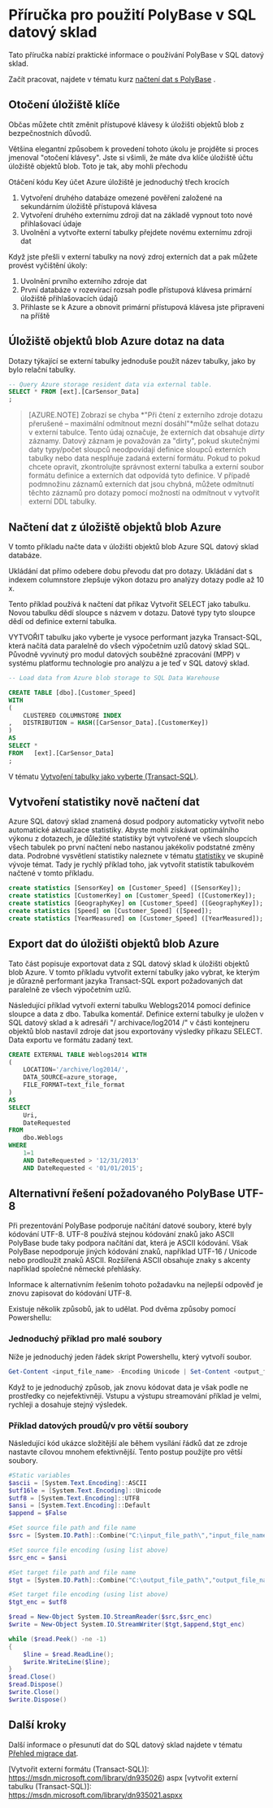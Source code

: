 <properties
   pageTitle="Příručka pro použití PolyBase v SQL datový sklad | Microsoft Azure"
   description="Pokyny a doporučení pro použití PolyBase v SQL datový sklad scénáře."
   services="sql-data-warehouse"
   documentationCenter="NA"
   authors="ckarst"
   manager="barbkess"
   editor=""/>

<tags
   ms.service="sql-data-warehouse"
   ms.devlang="NA"
   ms.topic="article"
   ms.tgt_pltfrm="NA"
   ms.workload="data-services"
   ms.date="06/30/2016"
   ms.author="cakarst;barbkess;sonyama"/>


# <a name="guide-for-using-polybase-in-sql-data-warehouse"></a>Příručka pro použití PolyBase v SQL datový sklad

Tato příručka nabízí praktické informace o používání PolyBase v SQL datový sklad.

Začít pracovat, najdete v tématu kurz [načtení dat s PolyBase][] .


## <a name="rotating-storage-keys"></a>Otočení úložiště klíče

Občas můžete chtít změnit přístupové klávesy k úložišti objektů blob z bezpečnostních důvodů.

Většina elegantní způsobem k provedení tohoto úkolu je projděte si proces jmenoval "otočení klávesy". Jste si všimli, že máte dva klíče úložiště účtu úložiště objektů blob. Toto je tak, aby mohli přechodu

Otáčení kódu Key účet Azure úložiště je jednoduchý třech krocích

1. Vytvoření druhého databáze omezené pověření založené na sekundárním úložiště přístupová klávesa
2. Vytvoření druhého externímu zdroji dat na základě vypnout toto nové přihlašovací údaje
3. Uvolnění a vytvořte externí tabulky přejdete novému externímu zdroji dat

Když jste přešli v externí tabulky na nový zdroj externích dat a pak můžete provést vyčištění úkoly:

1. Uvolnění prvního externího zdroje dat
2. První databáze v rozevírací rozsah podle přístupová klávesa primární úložiště přihlašovacích údajů
3. Přihlaste se k Azure a obnovit primární přístupová klávesa jste připraveni na příště

## <a name="query-azure-blob-storage-data"></a>Úložiště objektů blob Azure dotaz na data
Dotazy týkající se externí tabulky jednoduše použít název tabulky, jako by bylo relační tabulky.

```sql
-- Query Azure storage resident data via external table.
SELECT * FROM [ext].[CarSensor_Data]
;
```

> [AZURE.NOTE] Zobrazí se chyba *"Při čtení z externího zdroje dotazu přerušené – maximální odmítnout mezní dosáhl"*může selhat dotazu v externí tabulce. Tento údaj označuje, že externích dat obsahuje *dirty* záznamy. Datový záznam je považován za "dirty", pokud skutečnými daty typy/počet sloupců neodpovídají definice sloupců externích tabulky nebo data nesplňuje zadaná externí formátu. Pokud to pokud chcete opravit, zkontrolujte správnost externí tabulka a externí soubor formátu definice a externích dat odpovídá tyto definice. V případě podmnožinu záznamů externích dat jsou chybná, můžete odmítnutí těchto záznamů pro dotazy pomocí možností na odmítnout v vytvořit externí DDL tabulky.


## <a name="load-data-from-azure-blob-storage"></a>Načtení dat z úložiště objektů blob Azure
V tomto příkladu načte data v úložišti objektů blob Azure SQL datový sklad databáze.

Ukládání dat přímo odebere dobu převodu dat pro dotazy. Ukládání dat s indexem columnstore zlepšuje výkon dotazu pro analýzy dotazy podle až 10 x.

Tento příklad používá k načtení dat příkaz Vytvořit SELECT jako tabulku. Novou tabulku dědí sloupce s názvem v dotazu. Datové typy tyto sloupce dědí od definice externí tabulka.

VYTVOŘIT tabulku jako vyberte je vysoce performant jazyka Transact-SQL, která načítá data paralelně do všech výpočetním uzlů datový sklad SQL.  Původně vyvinutý pro modul datových souběžné zpracování (MPP) v systému platformu technologie pro analýzu a je teď v SQL datový sklad.

```sql
-- Load data from Azure blob storage to SQL Data Warehouse

CREATE TABLE [dbo].[Customer_Speed]
WITH
(   
    CLUSTERED COLUMNSTORE INDEX
,   DISTRIBUTION = HASH([CarSensor_Data].[CustomerKey])
)
AS
SELECT *
FROM   [ext].[CarSensor_Data]
;
```

V tématu [Vytvoření tabulky jako vyberte (Transact-SQL)][].

## <a name="create-statistics-on-newly-loaded-data"></a>Vytvoření statistiky nově načtení dat

Azure SQL datový sklad znamená dosud podpory automaticky vytvořit nebo automatické aktualizace statistiky.  Abyste mohli získávat optimálního výkonu z dotazech, je důležité statistiky být vytvořené ve všech sloupcích všech tabulek po první načtení nebo nastanou jakékoliv podstatné změny data.  Podrobné vysvětlení statistiky naleznete v tématu [statistiky][] ve skupině vývoje témat.  Tady je rychlý příklad toho, jak vytvořit statistik tabulkovém načtené v tomto příkladu.

```sql
create statistics [SensorKey] on [Customer_Speed] ([SensorKey]);
create statistics [CustomerKey] on [Customer_Speed] ([CustomerKey]);
create statistics [GeographyKey] on [Customer_Speed] ([GeographyKey]);
create statistics [Speed] on [Customer_Speed] ([Speed]);
create statistics [YearMeasured] on [Customer_Speed] ([YearMeasured]);
```

## <a name="export-data-to-azure-blob-storage"></a>Export dat do úložišti objektů blob Azure
Tato část popisuje exportovat data z SQL datový sklad k úložišti objektů blob Azure. V tomto příkladu vytvořit externí tabulky jako vybrat, ke kterým je důrazně performant jazyka Transact-SQL export požadovaných dat paralelně ze všech výpočetním uzlů.

Následující příklad vytvoří externí tabulku Weblogs2014 pomocí definice sloupce a data z dbo. Tabulka komentář. Definice externí tabulky je uložen v SQL datový sklad a k adresáři "/ archivace/log2014 /" v části kontejneru objektů blob nastavil zdroje dat jsou exportovány výsledky příkazu SELECT. Data exportu ve formátu zadaný text.

```sql
CREATE EXTERNAL TABLE Weblogs2014 WITH
(
    LOCATION='/archive/log2014/',
    DATA_SOURCE=azure_storage,
    FILE_FORMAT=text_file_format
)
AS
SELECT
    Uri,
    DateRequested
FROM
    dbo.Weblogs
WHERE
    1=1
    AND DateRequested > '12/31/2013'
    AND DateRequested < '01/01/2015';
```


## <a name="working-around-the-polybase-utf-8-requirement"></a>Alternativní řešení požadovaného PolyBase UTF-8
Při prezentování PolyBase podporuje načítání datové soubory, které byly kódování UTF-8. UTF-8 používá stejnou kódování znaků jako ASCII PolyBase bude taky podpora načítání dat, která je ASCII kódování. Však PolyBase nepodporuje jiných kódování znaků, například UTF-16 / Unicode nebo prodloužit znaků ASCII. Rozšířená ASCII obsahuje znaky s akcenty například společné německé přehlásky.

Informace k alternativním řešením tohoto požadavku na nejlepší odpověď je znovu zapisovat do kódování UTF-8.

Existuje několik způsobů, jak to udělat. Pod dvěma způsoby pomocí Powershellu:

### <a name="simple-example-for-small-files"></a>Jednoduchý příklad pro malé soubory

Níže je jednoduchý jeden řádek skript Powershellu, který vytvoří soubor.

```PowerShell
Get-Content <input_file_name> -Encoding Unicode | Set-Content <output_file_name> -Encoding utf8
```

Když to je jednoduchý způsob, jak znovu kódovat data je však podle ne prostředky co nejefektivněji. Vstupu a výstupu streamování příklad je velmi, rychleji a dosahuje stejný výsledek.

### <a name="io-streaming-example-for-larger-files"></a>Příklad datových proudů/v pro větší soubory

Následující kód ukázce složitější ale během vysílání řádků dat ze zdroje nastavte cílovou mnohem efektivnější. Tento postup použijte pro větší soubory.

```PowerShell
#Static variables
$ascii = [System.Text.Encoding]::ASCII
$utf16le = [System.Text.Encoding]::Unicode
$utf8 = [System.Text.Encoding]::UTF8
$ansi = [System.Text.Encoding]::Default
$append = $False

#Set source file path and file name
$src = [System.IO.Path]::Combine("C:\input_file_path\","input_file_name.txt")

#Set source file encoding (using list above)
$src_enc = $ansi

#Set target file path and file name
$tgt = [System.IO.Path]::Combine("C:\output_file_path\","output_file_name.txt")

#Set target file encoding (using list above)
$tgt_enc = $utf8

$read = New-Object System.IO.StreamReader($src,$src_enc)
$write = New-Object System.IO.StreamWriter($tgt,$append,$tgt_enc)

while ($read.Peek() -ne -1)
{
    $line = $read.ReadLine();
    $write.WriteLine($line);
}
$read.Close()
$read.Dispose()
$write.Close()
$write.Dispose()
```

## <a name="next-steps"></a>Další kroky
Další informace o přesunutí dat do SQL datový sklad najdete v tématu [Přehled migrace dat][].

<!--Image references-->

<!--Article references-->
[Load data with bcp]: ./sql-data-warehouse-load-with-bcp.md
[Načtení dat s PolyBase]: ./sql-data-warehouse-get-started-load-with-polybase.md
[Statistiky]: ./sql-data-warehouse-tables-statistics.md
[Přehled migrace dat]: ./sql-data-warehouse-overview-migrate.md

<!--MSDN references-->
[supported source/sink]: https://msdn.microsoft.com/library/dn894007.aspx
[copy activity]: https://msdn.microsoft.com/library/dn835035.aspx
[SQL Server destination adapter]: https://msdn.microsoft.com/library/ms141095.aspx
[SSIS]: https://msdn.microsoft.com/library/ms141026.aspx

[CREATE EXTERNAL DATA SOURCE (Transact-SQL)]: https://msdn.microsoft.com/library/dn935022.aspx
[Vytvořit externí formátu (Transact-SQL)]: https://msdn.microsoft.com/library/dn935026) aspx [vytvořit externí tabulku (Transact-SQL)]: https://msdn.microsoft.com/library/dn935021.aspxx

[DROP EXTERNAL DATA SOURCE (Transact-SQL)]: https://msdn.microsoft.com/library/mt146367.aspx
[DROP EXTERNAL FILE FORMAT (Transact-SQL)]: https://msdn.microsoft.com/library/mt146379.aspx
[DROP EXTERNAL TABLE (Transact-SQL)]: https://msdn.microsoft.com/library/mt130698.aspx

[Vytvoření tabulky jako vyberte (Transact-SQL)]: https://msdn.microsoft.com/library/mt204041.aspx
[INSERT...SELECT (Transact-SQL)]: https://msdn.microsoft.com/library/ms174335.aspx
[CREATE MASTER KEY (Transact-SQL)]: https://msdn.microsoft.com/library/ms174382.aspx
[CREATE CREDENTIAL (Transact-SQL)]: https://msdn.microsoft.com/library/ms189522.aspx
[CREATE DATABASE SCOPED CREDENTIAL (Transact-SQL)]: https://msdn.microsoft.com/library/mt270260.aspx
[DROP CREDENTIAL (Transact-SQL)]: https://msdn.microsoft.com/library/ms189450.aspx

<!-- External Links -->
